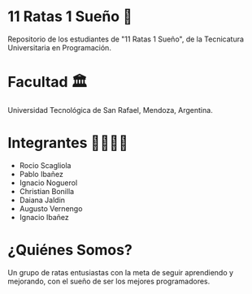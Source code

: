 # 11 Ratas 1 Sueño 🐀
Repositorio de los estudiantes de "11 Ratas 1 Sueño", de la Tecnicatura Universitaria en Programación.
# Facultad 🏛️
Universidad Tecnológica de San Rafael, Mendoza, Argentina.
# Integrantes 👩‍💻👨‍💻
- Rocio Scagliola
- Pablo Ibañez
- Ignacio Noguerol
- Christian Bonilla
- Daiana Jaldin
- Augusto Vernengo
- Ignacio Ibañez
# ¿Quiénes Somos?
Un grupo de ratas entusiastas con la meta de seguir aprendiendo y mejorando, con el sueño de ser los mejores programadores.
